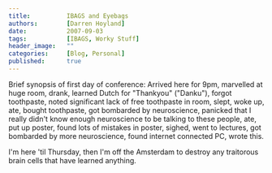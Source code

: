 ```yaml
---
title:          IBAGS and Eyebags
authors:        [Darren Hoyland]
date:           2007-09-03
tags:           [IBAGS, Worky Stuff]
header_image:   ""
categories:     [Blog, Personal]
published:      true
---
```



Brief synopsis of first day of conference:
Arrived here for 9pm, marvelled at huge room, drank, learned Dutch for "Thankyou" ("Danku"), forgot toothpaste, noted significant lack of free toothpaste in room, slept, woke up, ate, bought toothpaste, got bombarded by neuroscience, panicked that I really didn't know enough neuroscience to be talking to these people, ate, put up poster, found lots of mistakes in poster, sighed, went to lectures, got bombarded by more neuroscience, found internet connected PC, wrote this.

I'm here 'til Thursday, then I'm off the Amsterdam to destroy any traitorous brain cells that have learned anything.
